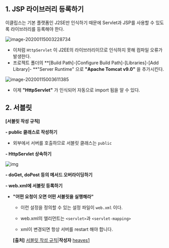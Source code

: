 ## 1. JSP 라이브러리 등록하기

이클립스는 기본 플랫폼인 J2SE만 인식하기 때문에 Servlet과 JSP를 사용할 수 있도록 라이브러리를 등록해야 한다.

![image-20200115003228734](C:\Users\sec\AppData\Roaming\Typora\typora-user-images\image-20200115003228734.png)

* 이처럼 `HttpServlet` 이 J2EE의 라이브러리이므로 인식하지 못해 컴파일 오류가 발생한다.
* 프로젝트 폴더의 **[Build Path]-[Configure Build Path]-[Libraries]-[Add Library]- **"Server Runtime" 으로 **"Apache Tomcat v9.0"** 을 추가시킨다.

![image-20200115003611385](C:\Users\sec\AppData\Roaming\Typora\typora-user-images\image-20200115003611385.png)

* 이제 **"HttpServlet"** 가 인식되어 자동으로 import 됨을 알 수 있다.

## 2. 서블릿

**[서블릿 작성 규칙]**

**- public 클래스로 작성하기**

* 외부에서 서버를 호출하므로 서블릿 클래스는 `public`

**- HttpServlet 상속하기**

![img](https://postfiles.pstatic.net/MjAxOTA3MjJfMTg3/MDAxNTYzNzg1MTkwMzk5.B2b0Ezo9JDELb_fDYFiH1KV0unsJqcjlZ8Di1Dk3TQgg.SXZ814dactnoubXDdsoYgGWhSLUVzCjc_9yhcHnGGT8g.PNG.heaves1/a1.png?type=w773)

**- doGet, doPost 등의 메서드 오버라이딩하기**

**- web.xml에 서블릿 등록하기**

* **"어떤 요청이 오면 어떤 서블릿을 실행해라"**

  * 이런 설정을 정의할 수 있는 설정 파일이 `web.xml` 이다.

  * web.xml의 엘리먼트는 `<servlet>`과 `<servlet-mapping>`

  *  xml이 변경되면 항상 서버를 restart 해야 합니다.

    **[출처]** [서블릿 작성 규칙](https://blog.naver.com/heaves1/221593348729)|**작성자** [heaves1](https://blog.naver.com/heaves1)